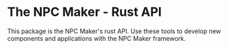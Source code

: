 # The NPC Maker - Rust API

This package is the NPC Maker's rust API. Use these tools to develop new
components and applications with the NPC Maker framework.
